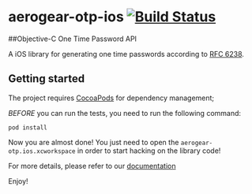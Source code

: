 # aerogear-otp-ios [![Build Status](https://travis-ci.org/aerogear/aerogear-otp-ios.png)](https://travis-ci.org/aerogear/aerogear-otp-ios)

##Objective-C One Time Password API

A iOS library for generating one time passwords according to [RFC 6238](http://tools.ietf.org/html/rfc6238).

## Getting started

The project requires [CocoaPods](http://cocoapods.org/) for dependency management;

_BEFORE_ you can run the tests, you need to run the following command:

    pod install

Now you are almost done! You just need to open the ```aerogear-otp.ios.xcworkspace``` in order to start hacking on the library code!

For more details, please refer to our [documentation](http://aerogear.org/docs/specs/aerogear-security-otp/)

Enjoy!
